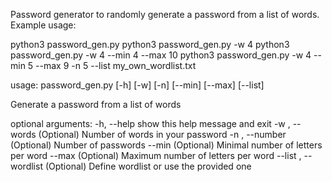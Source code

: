 Password generator to randomly generate a password from a list of words.
Example usage:

python3 password_gen.py
python3 password_gen.py	-w 4
python3 password_gen.py -w 4 --min 4 --max 10 
python3 password_gen.py -w 4 --min 5 --max 9 -n 5 --list my_own_wordlist.txt

 
usage: password_gen.py [-h] [-w] [-n] [--min] [--max] [--list]

Generate a password from a list of words

optional arguments:
  -h, --help            show this help message and exit
  -w , --words          (Optional) Number of words in your password
  -n , --number         (Optional) Number of passwords
  --min                 (Optional) Minimal number of letters per word
  --max                 (Optional) Maximum number of letters per word
  --list , --wordlist   (Optional) Define wordlist or use the provided one
